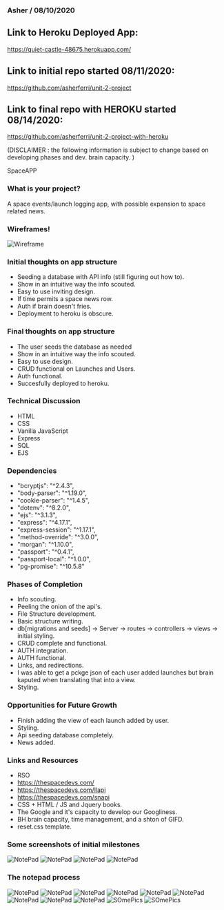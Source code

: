 ### Asher / 08/10/2020 

## Link to Heroku Deployed App:

https://quiet-castle-48675.herokuapp.com/

## Link to initial repo started 08/11/2020: 

https://github.com/asherferri/unit-2-project

## Link to final repo with HEROKU started 08/14/2020:

https://github.com/asherferri/unit-2-project-with-heroku


(DISCLAIMER : the following information is subject to change based on developing phases and dev. brain capacity. )

SpaceAPP

### What is your project?

A space events/launch logging app, with possible expansion to space related news.

### Wireframes!

![Wireframe](./wireframes/wireframes.png)

### Initial thoughts on app structure

- Seeding a database with API info (still figuring out how to).
- Show in an intuitive way the info scouted.
- Easy to use inviting design.
- If time permits a space news row.
- Auth if brain doesn't fries.
- Deployment to heroku is obscure.

### Final thoughts on app structure

- The user seeds the database as needed
- Show in an intuitive way the info scouted.
- Easy to use design.
- CRUD functional on Launches and Users.
- Auth functional.
- Succesfully deployed to heroku.

### Technical Discussion

- HTML
- CSS
- Vanilla JavaScript
- Express
- SQL
- EJS

### Dependencies

- "bcryptjs": "^2.4.3",
- "body-parser": "^1.19.0",
- "cookie-parser": "^1.4.5",
- "dotenv": "^8.2.0",
- "ejs": "^3.1.3",
- "express": "^4.17.1",
- "express-session": "^1.17.1",
- "method-override": "^3.0.0",
- "morgan": "^1.10.0",
- "passport": "^0.4.1",
- "passport-local": "^1.0.0",
- "pg-promise": "^10.5.8"

### Phases of Completion

- Info scouting.
- Peeling the onion of the api's.
- File Structure development.
- Basic structure writing.
- db[migrations and seeds] -> Server -> routes -> controllers -> views -> initial styling.
- CRUD complete and functional.
- AUTH integration.
- AUTH functional.
- Links, and redirections.
- I was able to get a pckge json of each user added launches but brain kaputed when translating that into a view.
- Styling.

### Opportunities for Future Growth

- Finish adding the view of each launch added by user.
- Styling.
- Api seeding database completely.
- News added.

### Links and Resources

- RSO
- https://thespacedevs.com/
- https://thespacedevs.com/llapi
- https://thespacedevs.com/snapi
- CSS + HTML / JS and Jquery books.
- The Google and it's capacity to develop our Googliness.
- BH brain capacity, time management, and a shton of GIFD.
- reset.css template.

### Some screenshots of initial milestones

![NotePad](./dev_process_log/screenshots/ScreenShot2020-08-11at13.39.54.png)
![NotePad](./dev_process_log/screenshots/ScreenShot2020-08-11at14.45.01.png)
![NotePad](./dev_process_log/screenshots/ScreenShot2020-08-11at15.51.34.png)
![NotePad](./dev_process_log/screenshots/ScreenShot2020-08-12at13.34.47.png)

### The notepad process

![NotePad](./dev_process_log/screenshots/page1.jpg)
![NotePad](./dev_process_log/screenshots/page2.jpg)
![NotePad](./dev_process_log/screenshots/page3.jpg)
![NotePad](./dev_process_log/screenshots/page4.jpg)
![NotePad](./dev_process_log/screenshots/page5.jpg)
![NotePad](./dev_process_log/screenshots/page6.jpg)
![NotePad](./dev_process_log/screenshots/page7.jpg)
![NotePad](./dev_process_log/screenshots/page8.jpg)
![NotePad](./dev_process_log/screenshots/page9.jpg)
![SOmePics](./dev_process_log/screenshots/process1.jpg)
![SOmePics](./dev_process_log/screenshots/process2.jpg)
